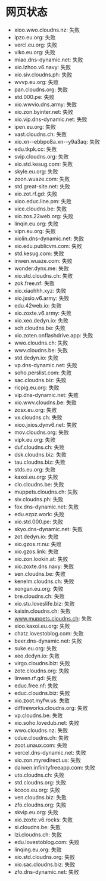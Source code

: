 # 网页状态
- xioo.wwo.cloudns.nz: 失败
- ipzo.eu.org: 失败
- vercl.eu.org: 失败
- viko.eu.org: 失败
- miao.dns-dynamic.net: 失败
- xio.lzhoo.v6.navy: 失败
- xio.siv.cloudns.ph: 失败
- wvvp.eu.org: 失败
- pan.cloudns.org: 失败
- std.000.pe: 失败
- xio.wwvio.dns.army: 失败
- xio.zon.byinter.net: 失败
- xio.vip.dns-dynamic.net: 失败
- ipen.eu.org: 失败
- vast.cloudns.ch: 失败
- xio.xn--ebbpo8a.xn--y9a3aq: 失败
- edu.tkpk.cc: 失败
- svip.cloudns.org: 失败
- xio.std.kesug.com: 失败
- skyle.eu.org: 失败
- zoon.wuaze.com: 失败
- std.great-site.net: 失败
- xio.zot.rf.gd: 失败
- xioo.educ.line.pm: 失败
- vice.cloudns.be: 失败
- xio.zos.22web.org: 失败
- linqin.eu.org: 失败
- vipn.eu.org: 失败
- xiolin.dns-dynamic.net: 失败
- xio.edu.publicvm.com: 失败
- std.kesug.com: 失败
- inwen.wuaze.com: 失败
- wonder.dynx.me: 失败
- xio.std.cloudns.ch: 失败
- zok.free.nf: 失败
- xio.xiaohhh.xyz: 失败
- xio.jxsio.v6.army: 失败
- edu.42web.io: 失败
- xio.zoxte.v6.army: 失败
- xio.xeo.dedyn.io: 失败
- sch.cloudns.be: 失败
- xio.zoten.onflashdrive.app: 失败
- wwo.cloudns.ch: 失败
- wwv.cloudns.be: 失败
- std.dedyn.io: 失败
- vp.dns-dynamic.net: 失败
- soho.perslist.com: 失败
- sac.cloudns.biz: 失败
- ricpig.eu.org: 失败
- vip.dns-dynamic.net: 失败
- xio.wwv.cloudns.be: 失败
- zosx.eu.org: 失败
- vx.cloudns.ch: 失败
- xioo.jxios.dynv6.net: 失败
- mov.cloudns.org: 失败
- vipk.eu.org: 失败
- duf.cloudns.ch: 失败
- dsk.cloudns.biz: 失败
- tau.cloudns.biz: 失败
- stds.eu.org: 失败
- kaxoi.eu.org: 失败
- clo.cloudns.be: 失败
- muppets.cloudns.ch: 失败
- siv.cloudns.ph: 失败
- fox.dns-dynamic.net: 失败
- edu.ezpz.work: 失败
- xio.std.000.pe: 失败
- skyo.dns-dynamic.net: 失败
- zot.dedyn.io: 失败
- xio.gzos.rr.nu: 失败
- xio.gzos.link: 失败
- xio.zon.lookin.at: 失败
- xio.zoxte.dns.navy: 失败
- sen.cloudns.be: 失败
- kenelm.cloudns.ch: 失败
- xongan.eu.org: 失败
- bre.cloudns.ch: 失败
- xio.stu.loveslife.biz: 失败
- kaixin.cloudns.ch: 失败
- www.muppets.cloudns.ch: 失败
- xioo.kaxoi.eu.org: 失败
- chatz.lovestoblog.com: 失败
- beer.dns-dynamic.net: 失败
- suke.eu.org: 失败
- xeo.dedyn.io: 失败
- virgo.cloudns.biz: 失败
- zote.cloudns.org: 失败
- linwen.rf.gd: 失败
- educ.free.nf: 失败
- educ.cloudns.biz: 失败
- xio.zoot.myfw.us: 失败
- diffireworks.cloudns.org: 失败
- vp.cloudns.be: 失败
- xio.soho.lovedub.net: 失败
- wwo.cloudns.nz: 失败
- cdue.cloudns.ch: 失败
- zoot.unaux.com: 失败
- vercel.dns-dynamic.net: 失败
- xio.zon.myredirect.us: 失败
- daiwen.infinityfreeapp.com: 失败
- uto.cloudns.ch: 失败
- std.cloudns.org: 失败
- kcoco.eu.org: 失败
- ven.cloudns.biz: 失败
- zfo.cloudns.org: 失败
- skvip.eu.org: 失败
- xio.zoxte.v6.rocks: 失败
- si.cloudns.be: 失败
- lzi.cloudns.ch: 失败
- edu.lovestoblog.com: 失败
- linqing.eu.org: 失败
- xio.std.cloudns.org: 失败
- xio.sac.cloudns.biz: 失败
- zfo.dns-dynamic.net: 失败

